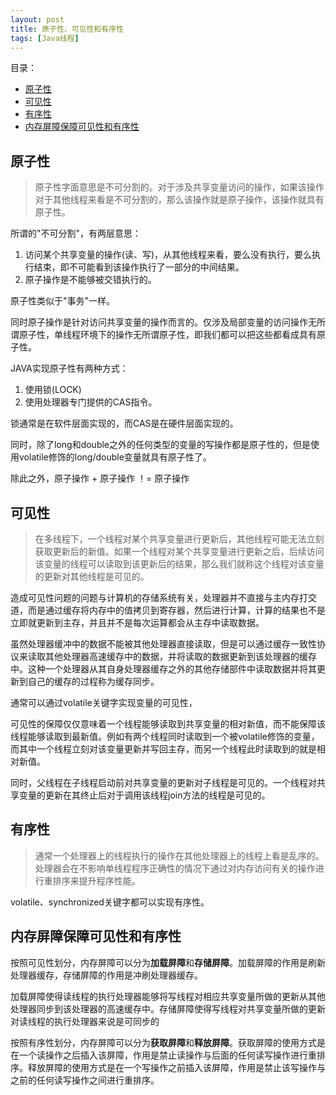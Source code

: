 ```yaml
---
layout: post
title: 原子性、可见性和有序性
tags: [Java线程]
---
```


目录：
* [原子性](#原子性)
* [可见性](#可见性)
* [有序性](#有序性)
* [内存屏障保障可见性和有序性](#内存屏障保障可见性和有序性)


## 原子性
> 原子性字面意思是不可分割的。对于涉及共享变量访问的操作，如果该操作对于其他线程来看是不可分割的，那么该操作就是原子操作，该操作就具有原子性。

所谓的"不可分割"，有两层意思：
1. 访问某个共享变量的操作(读、写)，从其他线程来看，要么没有执行，要么执行结束，即不可能看到该操作执行了一部分的中间结果。
2. 原子操作是不能够被交错执行的。

原子性类似于"事务"一样。

同时原子操作是针对访问共享变量的操作而言的。仅涉及局部变量的访问操作无所谓原子性，单线程环境下的操作无所谓原子性，即我们都可以把这些都看成具有原子性。

JAVA实现原子性有两种方式：
1. 使用锁(LOCK)
2. 使用处理器专门提供的CAS指令。

锁通常是在软件层面实现的，而CAS是在硬件层面实现的。

同时，除了long和double之外的任何类型的变量的写操作都是原子性的，但是使用volatile修饰的long/double变量就具有原子性了。

除此之外，原子操作 + 原子操作 ！= 原子操作

## 可见性
> 在多线程下，一个线程对某个共享变量进行更新后，其他线程可能无法立刻获取更新后的新值。如果一个线程对某个共享变量进行更新之后，后续访问该变量的线程可以读取到该更新后的结果，那么我们就称这个线程对该变量的更新对其他线程是可见的。

造成可见性问题的问题与计算机的存储系统有关，处理器并不直接与主内存打交道，而是通过缓存将内存中的值拷贝到寄存器，然后进行计算，计算的结果也不是立即就更新到主存，并且并不是每次运算都会从主存中读取数据。

虽然处理器缓冲中的数据不能被其他处理器直接读取，但是可以通过缓存一致性协议来读取其他处理器高速缓存中的数据，并将读取的数据更新到该处理器的缓存中。这种一个处理器从其自身处理器缓存之外的其他存储部件中读取数据并将其更新到自己的缓存的过程称为缓存同步。

通常可以通过volatile关键字实现变量的可见性，

可见性的保障仅仅意味着一个线程能够读取到共享变量的相对新值，而不能保障该线程能够读取到最新值。例如有两个线程同时读取到一个被volatile修饰的变量，而其中一个线程立刻对该变量更新并写回主存，而另一个线程此时读取到的就是相对新值。

同时，父线程在子线程启动前对共享变量的更新对子线程是可见的。一个线程对共享变量的更新在其终止后对于调用该线程join方法的线程是可见的。

## 有序性

> 通常一个处理器上的线程执行的操作在其他处理器上的线程上看是乱序的。处理器会在不影响单线程程序正确性的情况下通过对内存访问有关的操作进行重排序来提升程序性能。

volatile、synchronized关键字都可以实现有序性。

## 内存屏障保障可见性和有序性

按照可见性划分，内存屏障可以分为**加载屏障**和**存储屏障**。加载屏障的作用是刷新处理器缓存，存储屏障的作用是冲刷处理器缓存。

加载屏障使得读线程的执行处理器能够将写线程对相应共享变量所做的更新从其他处理器同步到该处理器的高速缓存中。存储屏障使得写线程对共享变量所做的更新对读线程的执行处理器来说是可同步的

按照有序性划分，内存屏障可以分为**获取屏障**和**释放屏障**。获取屏障的使用方式是在一个读操作之后插入该屏障，作用是禁止读操作与后面的任何读写操作进行重排序。释放屏障的使用方式是在一个写操作之前插入该屏障，作用是禁止该写操作与之前的任何读写操作之间进行重排序。
